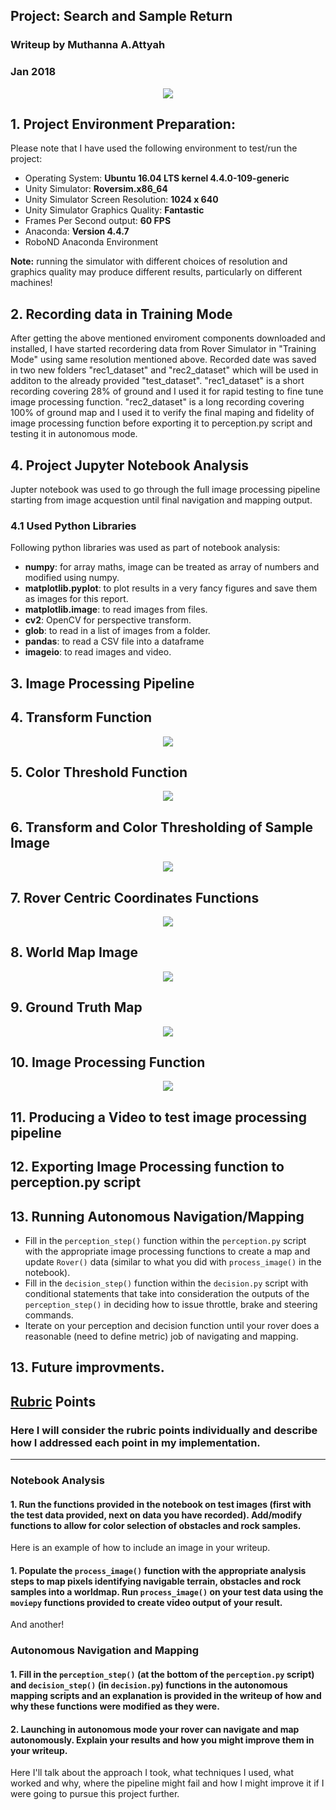 ## Project: Search and Sample Return
### Writeup by Muthanna A.Attyah
### Jan 2018
<p align="center"> <img src="./output/rover_image.jpg"> </p>

## 1. Project Environment Preparation:

Please note that I have used the following environment to test/run the project:

* Operating System: **Ubuntu 16.04 LTS kernel 4.4.0-109-generic**
* Unity Simulator: **Roversim.x86_64**
* Unity Simulator Screen Resolution: **1024 x 640**
* Unity Simulator Graphics Quality: **Fantastic**
* Frames Per Second output: **60 FPS**
* Anaconda: **Version 4.4.7**
* RoboND Anaconda Environment

**Note:** running the simulator with different choices of resolution and graphics quality may produce different results, particularly on different machines!  

## 2. Recording data in Training Mode

After getting the above mentioned enviroment components downloaded and installed, I have started recordering data from Rover Simulator in "Training Mode" using same resolution mentioned above. Recorded date was saved in two new folders "rec1_dataset" and "rec2_dataset" which will be used in additon to the already provided "test_dataset".
"rec1_dataset" is a short recording covering 28% of ground and I used it for rapid testing to fine tune image processing function. "rec2_dataset" is a long recording covering 100% of ground map and I used it to verify the final maping and fidelity of image processing function before exporting it to perception.py script and testing it in autonomous mode.

## 4. Project Jupyter Notebook Analysis

Jupter notebook was used to go through the full image processing pipeline starting from image acquestion until final navigation and mapping output.

### 4.1 Used Python Libraries

Following python libraries was used as part of notebook analysis:

* **numpy**: for array maths, image can be treated as array of numbers and modified using numpy.
* **matplotlib.pyplot**: to plot results in a very fancy figures and save them as images for this report.
* **matplotlib.image**: to read images from files.
* **cv2**: OpenCV for perspective transform.
* **glob**: to read in a list of images from a folder.
* **pandas**: to read a CSV file into a dataframe
* **imageio**: to read images and video.

## 3. Image Processing Pipeline

## 4. Transform Function

<p align="center"> <img src="./output/warp_fun.jpg"> </p>

## 5. Color Threshold Function

<p align="center"> <img src="./output/thresh_fun.jpg"> </p>

## 6. Transform and Color Thresholding of Sample Image

<p align="center"> <img src="./output/threshwarp_fun.jpg"> </p>

## 7. Rover Centric Coordinates Functions

<p align="center"> <img src="./output/rover_coords.jpg"> </p>

## 8. World Map Image
<p align="center"> <img src="./output/world_space.jpg"> </p>

## 9. Ground Truth Map

<p align="center"> <img src="./output/ground_truth.jpg"> </p>

## 10. Image Processing Function

<p align="center"> <img src="./output/test_frame.jpg"> </p>

## 11. Producing a Video to test image processing pipeline

## 12. Exporting Image Processing function to perception.py script

## 13. Running **Autonomous Navigation/Mapping**


* Fill in the `perception_step()` function within the `perception.py` script with the appropriate image processing functions to create a map and update `Rover()` data (similar to what you did with `process_image()` in the notebook). 
* Fill in the `decision_step()` function within the `decision.py` script with conditional statements that take into consideration the outputs of the `perception_step()` in deciding how to issue throttle, brake and steering commands. 
* Iterate on your perception and decision function until your rover does a reasonable (need to define metric) job of navigating and mapping.  


## 13. Future improvments.

## [Rubric](https://review.udacity.com/#!/rubrics/916/view) Points
### Here I will consider the rubric points individually and describe how I addressed each point in my implementation.  

---

### Notebook Analysis
#### 1. Run the functions provided in the notebook on test images (first with the test data provided, next on data you have recorded). Add/modify functions to allow for color selection of obstacles and rock samples.
Here is an example of how to include an image in your writeup.

#### 1. Populate the `process_image()` function with the appropriate analysis steps to map pixels identifying navigable terrain, obstacles and rock samples into a worldmap.  Run `process_image()` on your test data using the `moviepy` functions provided to create video output of your result. 
And another! 

### Autonomous Navigation and Mapping

#### 1. Fill in the `perception_step()` (at the bottom of the `perception.py` script) and `decision_step()` (in `decision.py`) functions in the autonomous mapping scripts and an explanation is provided in the writeup of how and why these functions were modified as they were.


#### 2. Launching in autonomous mode your rover can navigate and map autonomously.  Explain your results and how you might improve them in your writeup.  



Here I'll talk about the approach I took, what techniques I used, what worked and why, where the pipeline might fail and how I might improve it if I were going to pursue this project further.  


